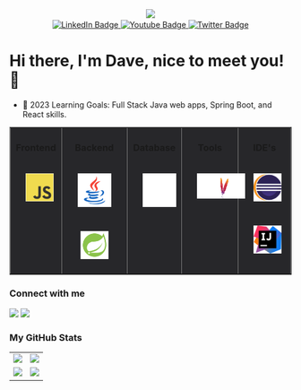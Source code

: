 <div id="header" align="center">
  <img src="https://media.giphy.com/media/3kPDmoWdBpQPNhCnUG/giphy.gif" width="150"/>
</div>

<div id="badges" align="center">
  <a href="https://www.linkedin.com/in/davenaugler/">
    <img src="https://img.shields.io/badge/LinkedIn-blue?style=for-the-badge&logo=linkedin&logoColor=white" alt="LinkedIn Badge"/>
  </a>
  <a href="https://www.youtube.com/channel/UCi7QuGYuNdxO7-vK1Qdxmzw">
    <img src="https://img.shields.io/badge/YouTube-red?style=for-the-badge&logo=youtube&logoColor=white" alt="Youtube Badge"/>
  </a>
  <a href="https://twitter.com/DaveNaugler">
    <img src="https://img.shields.io/badge/Twitter-blue?style=for-the-badge&logo=twitter&logoColor=white" alt="Twitter Badge"/>
  </a>
</div>


# Hi there, I'm Dave, nice to meet you! 👋

- 🧠 2023 Learning Goals: Full Stack Java web apps, Spring Boot, and React skills.
























<table style="background-color: #27272a" width="100%" border="1"><tr><td valign="top">

<h3 align="center">Frontend</h3>
<div align="center">  
<img style="margin: 20px" src="/assets/Frontend/javascript.svg" alt="JavaScript" height="50" />
<!-- <img style="margin: 20px" src="/assets/Frontend/react_horizontal.svg" alt="React" height="60" /> -->
</div>

</td><td valign="top">

<h3 align="center">Backend</h3>
<div align="center">
<img style="margin: 20px" src="/assets/Backend/java2.svg" alt="Java" height="60" />
<img style="margin: 20px" src="/assets/Backend/icons8-spring-boot.svg" alt="Spring" height="50" />
</div>

</td><td valign="top">

<h3 align="center">Database</h3>
<div align="center">
<img style="margin: 20px" src="/assets/Database/mysql_white_data.svg" alt="MySQL" height="60" />
</div>

</td><td valign="top">

<h3 align="center">Tools</h3>
<div align="center">
<img style="margin: 20px" src="/assets/Tools/maven_white.svg" alt="Maven" height="45" />
</div>

</td><td valign="top">

<h3 align="center">IDE's</h3>
<div align="center">
<img style="margin: 20px" src="/assets/IDE/eclipse.svg" alt="Eclipse IDE" height="50" />
<img style="margin: 20px" src="/assets/IDE/intellij-idea.svg" alt="IntelliJ IDEA" height="50" />
</div>

</td></tr>

</table>

### Connect with me
<a href="https://www.linkedin.com/in/davenaugler/"><img src="https://www.vectorlogo.zone/logos/linkedin/linkedin-icon.svg" height="50"/></a>
<a href = "mailto: davenaugler@gmail.com"><img src="https://img.shields.io/badge/-Gmail-%23333?style=for-the-badge&logo=gmail&logoColor=white" target="_blank" ></a>


### My GitHub Stats

<table>
    <tr>
        <td>
            <img src="https://github-profile-trophy.vercel.app/?username=davenaugler&row=3&column=4&no-bg=true"/>
        </td>
        <td>
            <img src="https://github-readme-streak-stats.herokuapp.com/?user=davenaugler&theme=tokyonight"/>
        </td> 
    </tr>
    <tr>
        <td>
            <img src="https://github-readme-stats.vercel.app/api?username=davenaugler&count_private=true&show_icons=true&theme=tokyonight"/>
        </td>
<!--         <td> -->
<!--             <img src="https://github-readme-stats.vercel.app/api/top-langs/?username=kadillehay&langs_count=10&layout=compact"/> -->
<!--            <img src="https://github-readme-stats-git-masterrstaa-rickstaa.vercel.app/api/top-langs/?username=kadillehay&theme=tokyonight"/> -->
<!--              )](https://github.com/anuraghazra/github-readme-stats) --> 
<!--               &hide=php,scss,css,html,batchfile,gherkin,freemarker,xslt,tsql,ruby,javascript"/> -->
<!--            </td> -->
       <td>
            <img src="https://github-readme-stats.vercel.app/api/top-langs/?username=davenaugler&theme=tokyonight&langs_count=10"/>
        </td>
    </tr>
</table>

<!--
**davenaugler/davenaugler** is a ✨ _special_ ✨ repository because its `README.md` (this file) appears on your GitHub profile.

Here are some ideas to get you started:

- 🔭 I’m currently working on ...
- 🌱 I’m currently learning ...
- 👯 I’m looking to collaborate on ...
- 🤔 I’m looking for help with ...
- 💬 Ask me about ...
- 📫 How to reach me: ...
- 😄 Pronouns: ...
- ⚡ Fun fact: ...
-->

